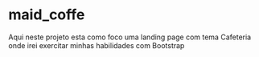 # maid_coffe
Aqui neste projeto esta como foco uma landing page com tema Cafeteria onde irei exercitar minhas habilidades com Bootstrap